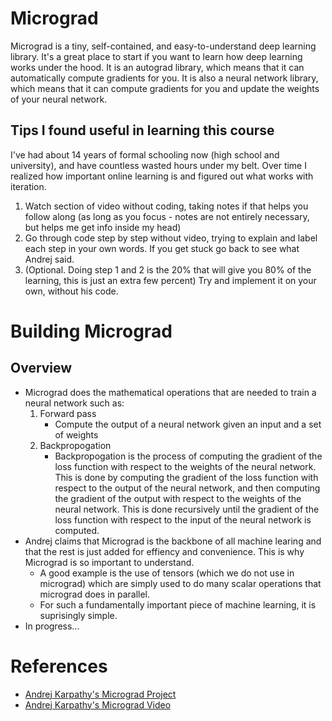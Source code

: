 # Micrograd

Micrograd is a tiny, self-contained, and easy-to-understand deep learning library. It's a great place to start if you want to learn how deep learning works under the hood. It is an autograd library, which means that it can automatically compute gradients for you. It is also a neural network library, which means that it can compute gradients for you and update the weights of your neural network.

## Tips I found useful in learning this course
I've had about 14 years of formal schooling now (high school and university), and have countless wasted hours under my belt. Over time I realized how important online learning is and figured out what works with iteration.

1. Watch section of video without coding, taking notes if that helps you follow along (as long as you focus - notes are not entirely necessary, but helps me get info inside my head)
2. Go through code step by step without video, trying to explain and label each step in your own words. If you get stuck go back to see what Andrej said.
3. (Optional. Doing step 1 and 2 is the 20% that will give you 80% of the learning, this is just an extra few percent) Try and implement it on your own, without his code.

# Building Micrograd
## Overview
* Micrograd does the mathematical operations that are needed to train a neural network such as:
    1. Forward pass
        - Compute the output of a neural network given an input and a set of weights
    2. Backpropogation
        - Backpropogation is the process of computing the gradient of the loss function with respect to the weights of the neural network. This is done by computing the gradient of the loss function with respect to the output of the neural network, and then computing the gradient of the output with respect to the weights of the neural network. This is done recursively until the gradient of the loss function with respect to the input of the neural network is computed.
* Andrej claims that Micrograd is the backbone of all machine learing and that the rest is just added for effiency and convenience. This is why Micrograd is so important to understand.
    - A good example is the use of tensors (which we do not use in micrograd) which are simply used to do many scalar operations that micrograd does in parallel.
    - For such a fundamentally important piece of machine learning, it is suprisingly simple.
* In progress...


# References
* [Andrej Karpathy's Micrograd Project](https://github.com/karpathy/micrograd)
* [Andrej Karpathy's Micrograd Video](https://www.youtube.com/watch?v=Z3uqyXnol9M)